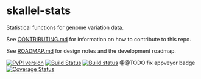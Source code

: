 # skallel-stats

Statistical functions for genome variation data.

See [CONTRIBUTING.md](CONTRIBUTING.md) for information on how to contribute to this 
repo.

See [ROADMAP.md](ROADMAP.md) for design notes and the development roadmap.

[![PyPI version](https://badge.fury.io/py/skallel-stats.svg)](https://badge.fury.io/py/skallel-stats)
[![Build Status](https://travis-ci.org/scikit-allel/skallel-stats.svg?branch=master)](https://travis-ci.org/scikit-allel/skallel-stats)
[![Build status](https://ci.appveyor.com/api/projects/status/@@TODO?svg=true)](https://ci.appveyor.com/project/alimanfoo/skallel-stats) @@TODO fix appveyor badge
[![Coverage Status](https://coveralls.io/repos/github/scikit-allel/skallel-stats/badge.svg?branch=master)](https://coveralls.io/github/scikit-allel/skallel-stats?branch=master)

